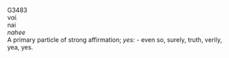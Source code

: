 <body>
  <p>G3483<br>  ναί  <br> nai  <br><i>nahee </i><br>A primary particle of strong affirmation; <i>yes:</i> - even so, surely, truth, verily, yea, yes.<br></p>
 </body>
